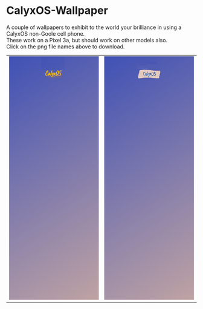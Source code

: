 # CalyxOS-Wallpaper  
  
  
A couple of wallpapers to exhibit to the world your brilliance in using a CalyxOS non-Goole cell phone.  
These work on a Pixel 3a, but should work on other models also.  
Click on the png file names above to download.  


<table>
<tr><td><img src="/CalyxOSWallpaper1.png" width="340" height="645"></td><td><img src="/CalyxOSWallpaper2.png" width="340" height="645"></td></tr>
</table>

 
